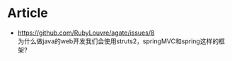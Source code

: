 

# Article
- https://github.com/RubyLouvre/agate/issues/8  
  为什么做java的web开发我们会使用struts2，springMVC和spring这样的框架?